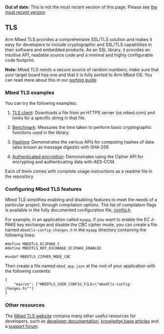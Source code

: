 <span class="warnings">**Out of date**: This is not the most recent version of this page. Please see [the most recent version](y)</span>
## TLS

Arm Mbed TLS provides a comprehensive SSL/TLS solution and makes it easy for developers to include cryptographic and SSL/TLS capabilities in their software and embedded products. As an SSL library, it provides an intuitive API, readable source code and a minimal and highly configurable code footprint.

<span class="notes">**Note:** Mbed TLS needs a secure source of random numbers; make sure that your target board has one and that it is fully ported to Arm Mbed OS. You can read more about this in our <a href="/docs/v5.6/reference/contributing-overview.html" target="_blank">porting guide</a>.</span>

### Mbed TLS examples

You can try the following examples:

1. <a href="https://github.com/ARMmbed/mbed-os-example-tls/tree/master/tls-client" target="_blank">TLS client</a>: Downloads a file from an HTTPS server (os.mbed.com) and looks for a specific string in that file.

1. <a href="https://github.com/ARMmbed/mbed-os-example-tls/tree/master/benchmark" target="_blank">Benchmark</a>: Measures the time taken to perform basic cryptographic functions used in the library.

1. <a href="https://github.com/ARMmbed/mbed-os-example-tls/tree/master/hashing" target="_blank">Hashing</a>: Demonstrates the various APIs for computing hashes of data (also known as message digests) with SHA-256.

1. <a href="https://github.com/ARMmbed/mbed-os-example-tls/tree/master/authcrypt" target="_blank">Authenticated encryption</a>: Demonstrates using the Cipher API for encrypting and authenticating data with AES-CCM.

Each of them comes with complete usage instructions as a readme file in the repository.

### Configuring Mbed TLS features

Mbed TLS simplifies enabling and disabling features to meet the needs of a particular project, through compilation options. The list of compilation flags is available in the fully documented configuration file, <a href="https://github.com/ARMmbed/mbedtls/blob/development/include/mbedtls/config.h" target="_blank">config.h</a>.

For example, in an application called `myapp`, if you want to enable the EC J-PAKE key exchange and disable the CBC cipher mode, you can create a file named  `mbedtls-config-changes.h` in the `myapp` directory containing the following lines:

```
#define MBEDTLS_ECJPAKE_C
#define MBEDTLS_KEY_EXCHANGE_ECJPAKE_ENABLED

#undef MBEDTLS_CIPHER_MODE_CBC
```

Then create a file named `mbed_app.json` at the root of your application with the following contents:

```
{
    "macros": ["MBEDTLS_USER_CONFIG_FILE=\"mbedtls-config-changes.h\""]
}
```

### Other resources

The <a href="https://tls.mbed.org" target="_blank">Mbed TLS website</a> contains many other useful resources for developers, such as <a href="https://tls.mbed.org/dev-corner" target="_blank">developer documentation</a>, <a href="https://tls.mbed.org/kb" target="_blank">knowledge base articles</a> and a <a href="https://tls.mbed.org/discussions" target="_blank">support forum</a>.
